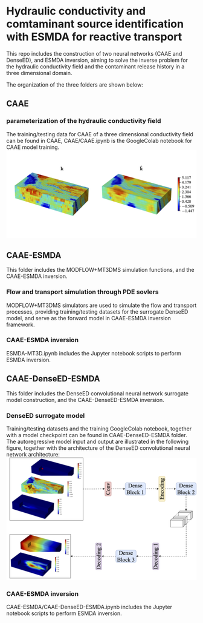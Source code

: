 # Hydraulic conductivity and comtaminant source identification with ESMDA for reactive transport

This repo includes the construction of two neural networks (CAAE and DenseED), and ESMDA inversion, aiming to solve the inverse problem for the hydraulic conductivity field and the contaminant release history in a three dimensional domain. 
 
The organization of the three folders are shown below: 
## CAAE
### parameterization of the hydraulic conductivity field
The training/testing data for CAAE of a three dimensional conductivity field can be found in CAAE, CAAE/CAAE.ipynb is the GoogleColab notebook for CAAE model training.
![](images/CAAE_test.png?raw=true)

## CAAE-ESMDA
This folder includes the MODFLOW+MT3DMS simulation functions, and the CAAE-ESMDA inversion.
### Flow and transport simulation through PDE sovlers
MODFLOW+MT3DMS simulators are used to simulate the flow and transport processes, providing training/testing datasets for the surrogate DenseED model, and serve as the forward model in CAAE-ESMDA inversion framework.
### CAAE-ESMDA inversion
ESMDA-MT3D.ipynb includes the Jupyter notebook scripts to perform ESMDA inversion.

## CAAE-DenseED-ESMDA
This folder includes the DenseED convolutional neural network surrogate model construction, and the CAAE-DenseED-ESMDA inversion.
### DenseED surrogate model
Training/testing datasets and the training GoogleColab notebook, together with a model checkpoint can be found in CAAE-DenseED-ESMDA folder.
The autoregressive model input and output are illustrated in the following figure, together with the architecture of the DenseED convolutional neural network architecture:
![](images/denseED_arch.png?raw=true)
### CAAE-ESMDA inversion
CAAE-ESMDA/CAAE-DenseED-ESMDA.ipynb includes the Jupyter notebook scripts to perform ESMDA inversion.




